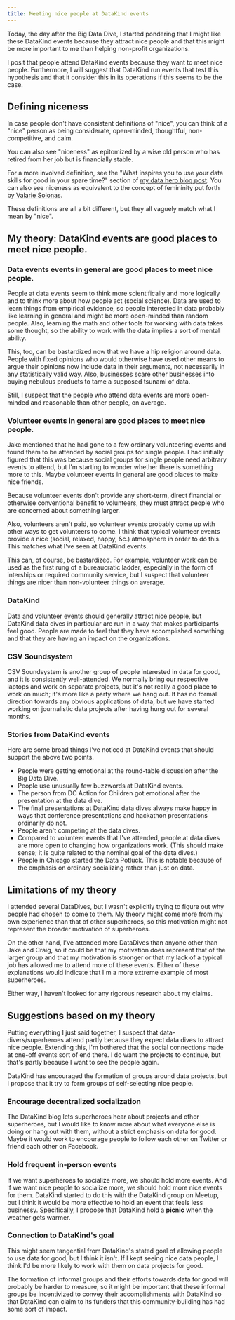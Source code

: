 ```yaml
---
title: Meeting nice people at DataKind events
---
```

Today, the day after the Big Data Dive, I started pondering that I might like
these DataKind events because they attract nice people and that this might be
more important to me than helping non-profit organizations.

I posit that people attend DataKind events because they want to meet nice people.
Furthermore, I will suggest that DataKind run events that test this hypothesis
and that it consider this in its operations if this seems to be the case.

## Defining niceness
In case people don't have consistent definitions of "nice", you can think of a
"nice" person as being considerate, open-minded, thoughtful, non-competitive,
and calm.

You can also see "niceness" as epitomized by a wise old person who has retired
from her job but is financially stable.

For a more involved definition, see the "What inspires you to use your data
skills for good in your spare time?" section of 
[my data hero blog post](http://datakind.org/2012/08/data-heroes-tom-levine/).
You can also see niceness as equivalent to the concept of femininity put forth
by [Valarie Solonas](http://womynkind.org/scum.htm).

These definitions are all a bit different, but they all vaguely match what
I mean by "nice".

## My theory: DataKind events are good places to meet nice people.

### Data events events in general are good places to meet nice people.
People at data events seem to think more scientifically and more logically
and to think more about how people act (social science).
Data are used to learn things from empirical evidence, so people interested
in data probably like learning in general and might be more open-minded than
random people. Also, learning the math and other tools for
working with data takes some thought, so the ability to work with the data
implies a sort of mental ability.

This, too, can be bastardized now that we have a hip religion around data.
People with fixed opinions who would otherwise have used other means to argue
their opinions now include data in their arguments, not necessarily in any
statistically valid way. Also, businesses scare other businesses into buying
nebulous products to tame a supposed tsunami of data.

Still, I suspect that the people who attend data events are more open-minded
and reasonable than other people, on average.

### Volunteer events in general are good places to meet nice people.
Jake mentioned that he had gone to a few ordinary volunteering events and found
them to be attended by social groups for single people. I had initially figured
that this was because social groups for single people need arbitrary events to
attend, but I'm starting to wonder whether there is something more to this.
Maybe volunteer events in general are good places to make nice friends.

Because volunteer events don't provide any short-term, direct financial or
otherwise conventional benefit to volunteers, they must attract people who are
concerned about something larger.

Also, volunteers aren't paid, so volunteer events probably come up with other ways
to get volunteers to come. I think that typical volunteer events provide a
nice (social, relaxed, happy, &c.) atmosphere in order to do this. This matches
what I've seen at DataKind events.

This can, of course, be bastardized. For example, volunteer work can be used
as the first rung of a bureaucratic ladder, especially in the form of
interships or required community service, but I suspect that volunteer things
are nicer than non-volunteer things on average.

### DataKind
Data and volunteer events should generally attract nice people, but DataKind
data dives in particular are run in a way that makes participants feel good.
People are made to feel that they have accomplished something and that they
are having an impact on the organizations.

### CSV Soundsystem
CSV Soundsystem is another group of people interested in data for good, and
it is consistently well-attended. We normally bring our respective laptops
and work on separate projects, but it's not really a good place to work on
much; it's more like a party where we hang out. It has no formal direction
towards any obvious applications of data, but we have started working on
journalistic data projects after having hung out for several months.

### Stories from DataKind events
Here are some broad things I've noticed at DataKind events that should support
the above two points.

* People were getting emotional at the round-table discussion after the Big
    Data Dive.
* People use unusually few buzzwords at DataKind events.
* The person from DC Action for Children got emotional after the presentation
    at the data dive.
* The final presentations at DataKind data dives always make happy in ways that
    conference presentations and hackathon presentations ordinarily do not.
* People aren't competing at the data dives.
* Compared to volunteer events that I've attended, people at data dives are
    more open to changing how organizations work. (This should make sense;
    it is quite related to the nominal goal of the data dives.)
* People in Chicago started the Data Potluck. This is notable because of the
    emphasis on ordinary socializing rather than just on data.

## Limitations of my theory
I attended several DataDives, but I wasn't explicitly trying to figure out why
people had chosen to come to them. My theory might come more from my own
experience than that of other superheroes, so this motivation might not
represent the broader motivation of superheroes.

On the other hand, I've attended more DataDives than anyone other than Jake and
Craig, so it could be that my motivation does represent that of the larger group
and that my motivation is stronger or that my lack of a typical job has allowed
me to attend more of these events. Either of these explanations would indicate
that I'm a more extreme example of most superheroes.

Either way, I haven't looked for any rigorous research about my claims.

## Suggestions based on my theory
Putting everything I just said together, I suspect that data-divers/superheroes attend
partly because they expect data dives to attract nice people. Extending this,
I'm bothered that the social connections made at one-off events sort of end
there. I do want the projects to continue, but that's partly because I want
to see the people again.

DataKind has encouraged the formation of groups around data projects, but I
propose that it try to form groups of self-selecting nice people.

### Encourage decentralized socialization
The DataKind blog lets superheroes hear about projects and other superheroes,
but I would like to know more about what everyone else is doing or hang out
with them, without a strict emphasis on data for good. Maybe it would work to
encourage people to follow each other on Twitter or friend each other on Facebook.

### Hold frequent in-person events
If we want superheroes to socialize more, we should hold more events. And if
we want nice people to socialize more, we should hold more nice events for them.
DataKind started to do this with the DataKind group on Meetup, but I think it would
be more effective to hold an event that feels less businessy. Specifically,
I propose that DataKind hold a **picnic** when the weather gets warmer.

### Connection to DataKind's goal
This might seem tangential from DataKind's stated goal of allowing people to
use data for good, but I think it isn't. If I kept seeing nice data people,
I think I'd be more likely to work with them on data projects for good.

The formation of informal groups and their efforts towards data for good will
probably be harder to measure, so it might be important that these informal
groups be incentivized to convey their accomplishments with DataKind so that
DataKind can claim to its funders that this community-building has had some
sort of impact.
